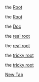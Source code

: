 the [Root](/README.md)

the [Root](../README.md)

the [Doc](/doc)

the [real root](/)

the [real root](../)

the [tricky root](/../../)

the [tricky root](../../../)

<base target="_blank"> 

<a href="/../../">New Tab</a>

